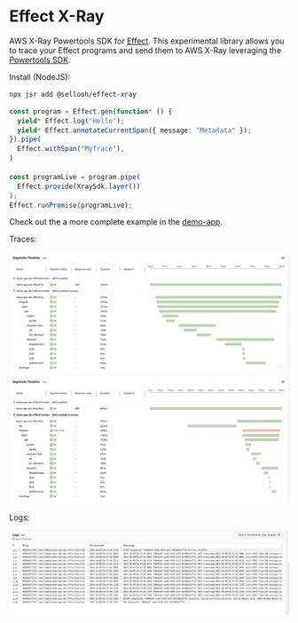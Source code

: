 # Effect X-Ray

AWS X-Ray Powertools SDK for [Effect](https://effect.website/). This experimental library allows you to trace your Effect programs and send them to AWS X-Ray leveraging the [Powertools SDK](https://docs.powertools.aws.dev/lambda/typescript/latest/core/tracer/).

Install (NodeJS):

```bash
npx jsr add @sellooh/effect-xray
```

```typescript
const program = Effect.gen(function* () {
  yield* Effect.log("Hello");
  yield* Effect.annotateCurrentSpan({ message: "Metadata" });
}).pipe(
  Effect.withSpan("MyTrace"),
)

const programLive = program.pipe(
  Effect.provide(XraySdk.layer())
);
Effect.runPromise(programLive);
```

Check out the a more complete example in the [demo-app](https://github.com/sellooh/effect-xray/blob/main/demo-app/functions/lambda.ts).

Traces:

![Traces](./docs/traces.png)
![TracesFault](./docs/traces-fault.png)

Logs:

![Logs](./docs/logs.png)
